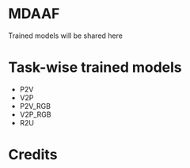 # MDAAF

Trained models will be shared here 

# Task-wise trained models
- P2V
- V2P
- P2V_RGB
- V2P_RGB
- R2U

# Credits
